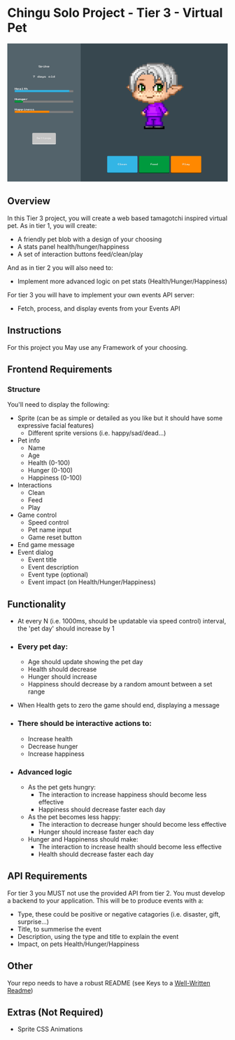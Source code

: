 # Chingu Solo Project - Tier 3 - Virtual Pet

![screenshot](./assets/screenshot.png)

## Overview

In this Tier 3 project, you will create a web based tamagotchi inspired virtual pet. As in tier 1, you will create:

- A friendly pet blob with a design of your choosing
- A stats panel health/hunger/happiness
- A set of interaction buttons feed/clean/play

And as in tier 2 you will also need to:

- Implement more advanced logic on pet stats (Health/Hunger/Happiness)

For tier 3 you will have to implement your own events API server:

- Fetch, process, and display events from your Events API

## Instructions

For this project you May use any Framework of your choosing.

## Frontend Requirements

### Structure

You'll need to display the following:

- Sprite (can be as simple or detailed as you like but it should have some expressive facial features)
  - Different sprite versions (i.e. happy/sad/dead...)
- Pet info
  - Name
  - Age
  - Health (0-100)
  - Hunger (0-100)
  - Happiness (0-100)
- Interactions
  - Clean
  - Feed
  - Play
- Game control
  - Speed control
  - Pet name input
  - Game reset button
- End game message
- Event dialog
  - Event title
  - Event description
  - Event type (optional)
  - Event impact (on Health/Hunger/Happiness)

## Functionality

- At every N (i.e. 1000ms, should be updatable via speed control) interval, the 'pet day' should increase by 1

- ### Every pet day:

  - Age should update showing the pet day
  - Health should decrease
  - Hunger should increase
  - Happiness should decrease by a random amount between a set range

- When Health gets to zero the game should end, displaying a message

- ### There should be interactive actions to:

  - Increase health
  - Decrease hunger
  - Increase happiness

- ### Advanced logic
  - As the pet gets hungry:
    - The interaction to increase happiness should become less effective
    - Happiness should decrease faster each day
  - As the pet becomes less happy:
    - The interaction to decrease hunger should become less effective
    - Hunger should increase faster each day
  - Hunger and Happinenss should make:
    - The interaction to increase health should become less effective
    - Health should decrease faster each day

## API Requirements

For tier 3 you MUST not use the provided API from tier 2. You must develop a backend to your application. This will be to produce events with a:

- Type, these could be positive or negative catagories (i.e. disaster, gift, surprise...)
- Title, to summerise the event
- Description, using the type and title to explain the event
- Impact, on pets Health/Hunger/Happiness

## Other

Your repo needs to have a robust README (see Keys to a [Well-Written Readme](https://medium.com/chingu/keys-to-a-well-written-readme-55c53d34fe6d))

## Extras (Not Required)

- Sprite CSS Animations
